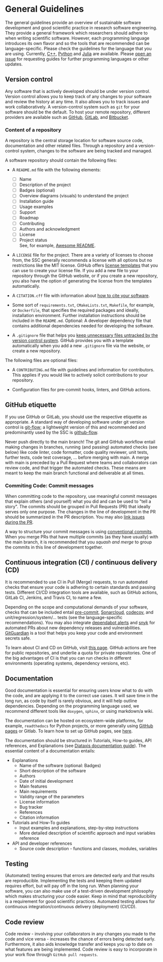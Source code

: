 # General Guidelines

The general guidelines provide an overview of sustainable software development and good scientific practice in research software engineering. They provide a general framework which researchers should adhere to when writing scientific software. However, each programming language introduces its own flavor and so the tools that are recommended can be language-specific. Please check the guidelines for the language that you are using. Currently, [C++](../cpp/README.md), [Python](../python/README.md) and [Julia](../julia/README.md) are available. Please [open an issue](https://github.com/ssciwr/guidelines/issues) for requesting guides for further programming languages or other updates.

## Version control

Any software that is actively developed should be under version control. Version control allows you to keep track of any changes to your software and review the history at any time. It also allows you to track issues and work collaboratively. A version-control system such as `git` for your software should be the default. To host your remote repository, different providers are available such as [GitHub](https://github.com/), [GitLab](https://docs.gitlab.com/), and [Bitbucket](https://bitbucket.org/product/).

### Content of a repository

A repository is the central storage location for software source code, documentation and other related files. Through a repository and a version-control system, changes to the software are being tracked and managed.

A software repository should contain the following files:
- A `README.md` file with the following elements:
  - [ ] Name
  - [ ] Description of the project
  - [ ] Badges (optional)
  - [ ] Overview diagrams (visuals) to understand the project
  - [ ] Installation guide
  - [ ] Usage examples
  - [ ] Support
  - [ ] Roadmap
  - [ ] Contributing
  - [ ] Authors and acknowledgment
  - [ ] License
  - [ ] Project status  
  See, for example, [Awesome README](https://github.com/matiassingers/awesome-readme?tab=readme-ov-file).

- A `LICENSE` file for the project. There are a variety of licenses to choose from, the SSC generally recommends a license with all options but no restrictions like the MIT license. GitHub offers [license templates](https://github.com/licenses/license-templates) that you can use to create your license file. If you add a new file to your repository through the GitHub website, or if you create a new repository, you also have the option of generating the license from the templates automatically.

- A `CITATION.cff` file with information about [how to cite your software](https://citation-file-format.github.io/).

- Some sort of `requirements.txt`, `CMakeLists.txt`, `Makefile`, for example, or `Dockerfile`, that specifies the required packages and ideally, installation environment. Further installation instructions should be included in the `README.md`. Optional: A developer dependency file that contains additional dependencies needed for developing the software.

- A `.gitignore` file that helps you [keep unnecessary files untracked by the version control system](https://github.com/github/gitignore). GitHub provides you with a template automatically when you add a new `.gitignore` file via the website, or create a new repository.

The following files are optional files:
- A `CONTRIBUTING.md` file with guidelines and information for contributors. This applies if you would like to actively solicit contributions to your repository.

- Configuration files for pre-commit hooks, linters, and GitHub actions.

## GitHub etiquette

If you use GitHub or GitLab, you should use the respective etiquette as appropriate. A standard way of developing software under git version control is [git-flow](https://nvie.com/posts/a-successful-git-branching-model/); a lightweight version of this and recommended and predominantly used by the SSC is [github-flow](https://githubflow.github.io/).

Never push directly to the main branch! The git and GitHub workflow entail making changes in branches, running (and passing) automated checks (see below) like code linter, code formatter, code quality reviewer, unit tests, further tests, code test coverage, ... before merging with main. A merge with main is preceded by a Pull Request where teams and collaborators can review code, and that trigger the automated checks. These means are meant to keep the main branch functional and deliverable at all times.

### Commiting Code: Commit messages
When committing code to the repository, use meaningful commit messages that explain others (and yourself) what you did and can be used to "tell a story". The commits should be grouped in Pull Requests (PR) that ideally serves only one purpose. The changes in the line of development in the PR should be summarized in the PR description. You may also [link issues during the PR](https://docs.github.com/en/issues/tracking-your-work-with-issues/using-issues/linking-a-pull-request-to-an-issue).

A way to structure your commit messages is using [conventional commits](https://www.conventionalcommits.org/en/v1.0.0/).
When you merge PRs that have multiple commits (as they have usually) with the main branch, it is recommended that you *squash and merge* to group the commits in this line of development together.

## Continuous integration (CI) / continuous delivery (CD)

It is recommended to use CI in Pull (Merge) requests, to run automated checks that ensure your code is adhering to certain standards and passing tests. Different CI/CD integration tools are available, such as GitHub actions, GitLab CI, Jenkins, and Travis CI, to name a few. 

Depending on the scope and computational demands of your software, checks that can be included entail [pre-commit](https://pre-commit.ci/), [Sonarcloud](https://www.sonarsource.com/products/sonarcloud/), [codecov](https://about.codecov.io/), and unit/regression/system/... tests (see the language-specific recommendations). You may also integrate [dependabot alerts](https://docs.github.com/en/code-security/dependabot) and [snyk](https://docs.snyk.io/) for automated PRs about new dependency releases and vulnerabilities. [GitGuardian](https://www.gitguardian.com/) is a tool that helps you keep your code and environment secrets safe.

To learn about CI and CD on GitHub, visit [this page](https://skills.github.com/#automate-workflows-with-github-actions). GitHub actions are free for public repositories, and underlie a quota for private repositories. One of the big advantages of CI is that you can run checks in different environments (operating systems, dependency versions, etc).

## Documentation

Good documentation is essential for ensuring users know what to do with the code, and are applying it to the correct use cases. It will save time in the long run, as code by itself is rarely obvious, and it will help outline dependencies. Depending on the programming language used, we recommend different tools like `doxygen`, `sphinx`, or using markdown/a wiki.

The documentation can be hosted on ecosystem-wide platforms, for example, `readthedocs` for Python projects, or more generally using [GitHub pages](https://pages.github.com/) or Gitlab. To learn how to set up GitHub pages, see [here](https://github.com/skills/github-pages).

The documentation should be structured in Tutorials, How-to guides, API references, and Explanations (see [Diataxis documentation guide](https://diataxis.fr/)). 
The essential content of a documentation entails:  
- Explanations  
  - Name of the software (optional: Badges)  
  - Short description of the software  
  - Authors  
  - Date of initial development  
  - Main features  
  - Main requirements  
  - Validity range of the parameters  
  - License information  
  - Bug tracker  
  - References  
  - Citation information  
- Tutorials and How-To guides  
  - Input examples and explanations, step-by-step instructions  
  - More detailed description of scientific approach and input variables reference  
- API and developer references   
  - Source code description - functions and classes, modules, variables  

## Testing

(Automated) testing ensures that errors are detected early and that results are reproducible. Implementing the tests and keeping them updated requires effort, but will pay off in the long run. When planning your software, you can also make use of a test-driven development philosophy which makes structuring your code easier. Keep in mind that reproducibility is a requirement for good scientific practices. Automated testing allows for continuous integration/continuous delivery (deployment) (CI/CD). 

## Code review

Code review - involving your collaborators in any changes you made to the code and vice versa - increases the chance of errors being detected early. Furthermore, it also aids knowledge transfer and keeps you up to date on what features are being implemented. Code review is easy to incorporate in your work flow through `GitHub pull requests`.


